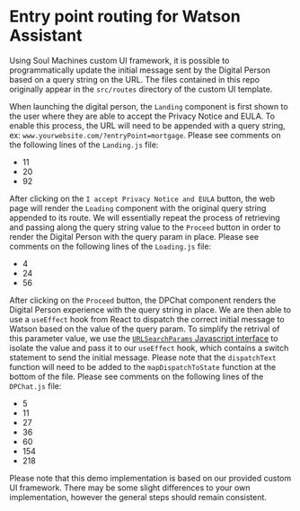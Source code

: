 # Entry point routing for Watson Assistant

Using Soul Machines custom UI framework, it is possible to programmatically update the initial message sent by the Digital Person based on a query string on the URL. The files contained in this repo originally appear in the `src/routes` directory of the custom UI template.

When launching the digital person, the `Landing` component is first shown to the user where they are able to accept the Privacy Notice and EULA. To enable this process, the URL will need to be appended with a query string, ex: `www.yourwebsite.com/?entryPoint=mortgage`. 
Please see comments on the following lines of the `Landing.js` file:
* 11
* 20
* 92

After clicking on the `I accept Privacy Notice and EULA` button, the web page will render the `Loading` component with the original query string appended to its route. We will essentially repeat the process of retrieving and passing along the query string value to the `Proceed` button in order to render the Digital Person with the query param in place. 
Please see comments on the following lines of the `Loading.js` file:
* 4
* 24
* 56

After clicking on the `Proceed` button, the DPChat component renders the Digital Person experience with the query string in place. We are then able to use a `useEffect` hook from React to dispatch the correct initial message to Watson based on the value of the query param. To simplify the retrival of this parameter value, we use the [`URLSearchParams` Javascript interface](https://developer.mozilla.org/en-US/docs/Web/API/URLSearchParams) to isolate the value and pass it to our `useEffect` hook, which contains a switch statement to send the initial message. Please note that the `dispatchText` function will need to be added to the `mapDispatchToState` function at the bottom of the file.
Please see comments on the following lines of the `DPChat.js` file:
* 5
* 11
* 27
* 36
* 60
* 154
* 218

Please note that this demo implementation is based on our provided custom UI framework. There may be some slight differences to your own implementation, however the general steps should remain consistent.